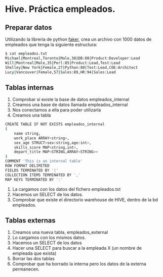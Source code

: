 # Hive. Práctica empleados.

## Preparar datos

Utilizando la librería de python  [faker](<../UD00/8.EntornosVirtualesPython.md>), crea un archivo con 1000 datos de empleados que tenga la siguiente estructura:

```bash
$ cat empleados.txt
Michael|Montreal,Toronto|Male,30|DB:80|Product:Developer:Lead
Will|Montreal|Male,35|Perl:85|Product:Lead,Test:Lead
Shelley|New York|Female,27|Python:80|Test:Lead,COE:Architect
Lucy|Vancouver|Female,57|Sales:89,HR:94|Sales:Lead
```
## Tablas internas

1. Comprobar si existe la base de datos empleados_internal
2. Creamos una base de datos llamada empleados_internal
3. Nos conectamos a ella para poder utilizarla
4. Creamos una tabla

```bash
CREATE TABLE IF NOT EXISTS empleados_internal
(
    name string,
    work_place ARRAY<string>,
    sex_age STRUCT<sex:string,age:int>,
    skills_score MAP<string,int>,
    depart_title MAP<STRING,ARRAY<STRING>>
)
COMMENT 'This is an internal table'
ROW FORMAT DELIMITED
FIELDS TERMINATED BY '|'
COLLECTION ITEMS TERMINATED BY ','
MAP KEYS TERMINATED BY ':'
```

1. La cargamos con los datos del fichero empleados.txt
2. Hacemos un SELECT de los datos.
3. Comprobar que existe el directorio warehouse de HIVE, dentro de la bd empleados.
## Tablas externas

1. Creamos una nueva tabla, empleados_external
2. Lo cargamos con los mismos datos.
3. Hacemos un SELECT de los datos
4. Hacer una SELECT para buscar a la empleada X (un nombre de empleada que exista)
5. Borrar las dos tablas
6. Comprobar que ha borrado la interna pero los datos de la externa permanecen.
